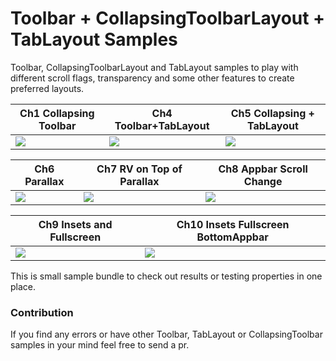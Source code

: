 # Toolbar + CollapsingToolbarLayout + TabLayout Samples

Toolbar, CollapsingToolbarLayout and TabLayout samples to play with different scroll flags, transparency and some other features
to create preferred layouts.

| Ch1 Collapsing Toolbar      | Ch4 Toolbar+TabLayout   | Ch5 Collapsing + TabLayout|
| ----------|-----------| -----------|
| <img src="./screenshots/ch1.gif"/> | <img src="./screenshots/ch4.gif"/> | <img src="./screenshots/ch5.gif"/> |

| Ch6 Parallax | Ch7 RV on Top of Parallax   | Ch8 Appbar Scroll Change |
| ----------|----------------| --------|
| <img src="./screenshots/ch6.gif"/> | <img src="./screenshots/ch7.gif"/> | <img src="./screenshots/ch8.gif"/> |

| Ch9 Insets and Fullscreen | Ch10 Insets Fullscreen BottomAppbar |
| ----------|----------------|
| <img src="./screenshots/ch9.gif"/> | <img src="./screenshots/ch10.gif"/> |

This is small sample bundle to check out results or testing properties in one place.

### Contribution
If you find any errors or have other Toolbar, TabLayout or CollapsingToolbar samples in your mind
feel free to send a pr.
